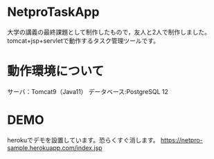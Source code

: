 # NetproTaskApp
大学の講義の最終課題として制作したもので，友人と2人で制作しました。
tomcat+jsp+servletで動作するタスク管理ツールです。
 
# 動作環境について
サーバ：Tomcat9（Java11）
データベース:PostgreSQL 12

# DEMO
herokuでデモを設置しています。恐らくすぐ消します。
https://netpro-sample.herokuapp.com/index.jsp
